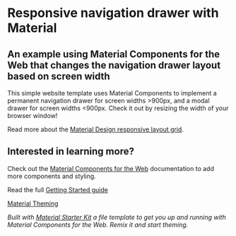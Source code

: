 # Responsive navigation drawer with Material
## An example using Material Components for the Web that changes the navigation drawer layout based on screen width

This simple website template uses Material Components to implement a permanent navigation drawer for screen widths >900px, and a modal drawer for screen widths <900px. Check it out by resizing the width of your browser window!

Read more about the [Material Design responsive layout grid](https://material.io/design/layout/responsive-layout-grid.html).

## Interested in learning more?
Check out the [Material Components for the Web](https://github.com/material-components/material-components-web) documentation to add more components and styling.

Read the full [Getting Started guide](https://github.com/material-components/material-components-web/blob/master/docs/getting-started.md)

[Material Theming](https://material.io/design/material-theming)

*Built with [Material Starter Kit](https://glitch.com/~material-starter-kit) a file template to get you up and running with Material Components for the Web. Remix it and start theming.*
